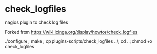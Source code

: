 # check_logfiles
nagios plugin to check log files

Forked from https://wiki.icinga.org/display/howtos/check_logfiles

./configure ; make ; cp plugins-scripts/check_logfiles ../; cd ..; chmod +x check_logfiles
